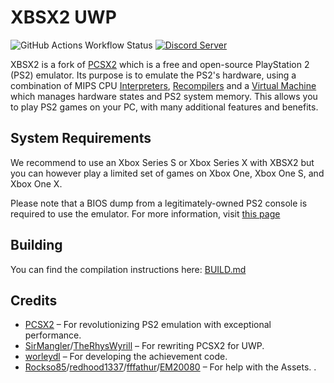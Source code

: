 # XBSX2 UWP

![GitHub Actions Workflow Status](https://img.shields.io/github/actions/workflow/status/XboxEmulationHub/XBSX2/buildwinrt.yml)
[![Discord Server](https://img.shields.io/discord/1007582798598647889?color=%235CA8FA&label=Xbox%20Emulation%20Hub&logo=discord&logoColor=white)]([https://discord.com/invite/emulation-collective-1007582798598647889](https://discord.gg/emulation-collective-1007582798598647889))


XBSX2 is a fork of [PCSX2](https://github.com/PCSX2/) which is a free and open-source PlayStation 2 (PS2) emulator. Its purpose is to emulate the PS2's hardware, using a combination of MIPS CPU [Interpreters](<https://en.wikipedia.org/wiki/Interpreter_(computing)>), [Recompilers](https://en.wikipedia.org/wiki/Dynamic_recompilation) and a [Virtual Machine](https://en.wikipedia.org/wiki/Virtual_machine) which manages hardware states and PS2 system memory. This allows you to play PS2 games on your PC, with many additional features and benefits.

## System Requirements

We recommend to use an Xbox Series S or Xbox Series X with XBSX2 but you can however play a limited set of games on Xbox One, Xbox One S, and Xbox One X.

Please note that a BIOS dump from a legitimately-owned PS2 console is required to use the emulator. For more information, visit [this page](https://pcsx2.net/docs/setup/gather/#how-to-dump-your-ps2-bios)

## Building

You can find the compilation instructions here: [BUILD.md](https://github.com/XboxEmulationHub/XBSX2/blob/master/pcsx2-winrt/BUILD.md)

## Credits

* [PCSX2](https://github.com/PCSX2/pcsx2) – For revolutionizing PS2 emulation with exceptional performance.
* [SirMangler](https://github.com/SirMangler)/[TheRhysWyrill](https://github.com/TheRhysWyrill) – For rewriting PCSX2 for UWP.
* [worleydl](https://github.com/worleydl) – For developing the achievement code.
* [Rockso85](https://github.com/Rockso85)/[redhood1337](https://github.com/redhood1337)/[fffathur](https://github.com/fffathur)/[EM20080](https://github.com/EM20080) – For help with the Assets.
.
